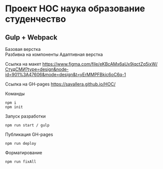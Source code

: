 # Проект НОС наука образование студенчество
## Gulp + Webpack
Базовая верстка <br/>
Разбивка на компоненты
Адаптивная верстка

Ссылка на макет https://www.figma.com/file/eKBcAMx6aUx9iqctZq5ixW/СтудСМИ?type=design&node-id=901%3A47606&mode=design&t=yErMMPFBkic6oC6q-1

Ссылка на GH-pages https://savallera.github.io/HOC/

Команды

```
npm i
npm init

```

Запуск разработки

`npm run start / gulp`

Публикация GH-pages

`npm run deploy`

Форматирование

`npm run fixAll`